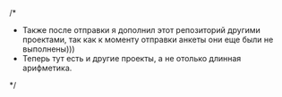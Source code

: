 /*

*    Также после отправки я дополнил этот репозиторий другими проектами, 
               так как к моменту отправки анкеты они еще были не выполнены)))
*    Теперь тут есть и другие проекты,
               а не отолько длинная арифметика.

*/
